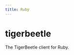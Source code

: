 ```yaml
---
title: Ruby
---
```


<!-- This file is generated by [/src/scripts/client_readmes.zig](/src/scripts/client_readmes.zig). -->
# tigerbeetle

The TigerBeetle client for Ruby.
